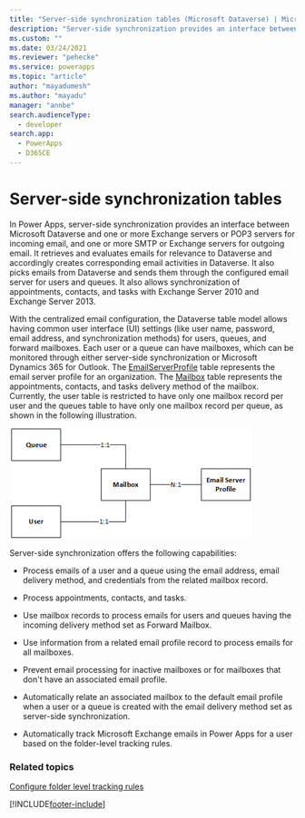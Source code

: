 ```yaml
---
title: "Server-side synchronization tables (Microsoft Dataverse) | Microsoft Docs"
description: "Server-side synchronization provides an interface between Microsoft Dataverse and one or more Exchange servers or POP3 servers for incoming email, and one or more SMTP or Exchange servers for outgoing email."
ms.custom: ""
ms.date: 03/24/2021
ms.reviewer: "pehecke"
ms.service: powerapps
ms.topic: "article"
author: "mayadumesh"
ms.author: "mayadu" 
manager: "annbe" 
search.audienceType: 
  - developer
search.app: 
  - PowerApps
  - D365CE
---
```

# Server-side synchronization tables

In Power Apps, server-side synchronization provides an interface between Microsoft Dataverse and one or more Exchange servers or POP3 servers for incoming email, and one or more SMTP or Exchange servers for outgoing email. It retrieves and evaluates emails for relevance to Dataverse and accordingly creates corresponding email activities in Dataverse. It also picks emails from Dataverse and sends them through the configured email server for users and queues. It also allows synchronization of appointments, contacts, and tasks with  Exchange Server 2010 and Exchange Server 2013.  
  
 With the centralized email configuration, the Dataverse table model allows having common user interface (UI) settings (like user name, password, email address, and synchronization methods) for users, queues, and forward mailboxes. Each user or a queue can have mailboxes, which can be monitored through either server-side synchronization or Microsoft Dynamics 365 for Outlook. The [EmailServerProfile](/powerapps/developer/data-platform/reference/entities/emailserverprofile) table represents the email server profile for an organization. The [Mailbox](/powerapps/developer/data-platform/reference/entities/mailbox) table represents the appointments, contacts, and tasks delivery method of the mailbox. Currently, the user table is restricted to have only one mailbox record per user and the queues table to have only one mailbox record per queue, as shown in the following illustration.  
  
 ![Email connector table model.](media/email-connector-entity-model.png "Email connector table model")  
  
 Server-side synchronization offers the following capabilities:  
  
- Process emails of a user and a queue using the email address, email delivery method, and credentials from the related mailbox record.  
  
- Process appointments, contacts, and tasks.  
  
- Use mailbox records to process emails for users and queues having the incoming delivery method set as Forward Mailbox.  
  
- Use information from a related email profile record to process emails for all mailboxes.  
  
- Prevent email processing for inactive mailboxes or for mailboxes that don't have an associated email profile.  
  
- Automatically relate an associated mailbox to the default email profile when a user or a queue is created with the email delivery method set as server-side synchronization.  
  
- Automatically track Microsoft Exchange emails in Power Apps for a user based on the folder-level tracking rules.  
  
### Related topics  
 [Configure folder level tracking rules](configure-exchange-folder-level-tracking-rules.md) 


[!INCLUDE[footer-include](../../includes/footer-banner.md)]